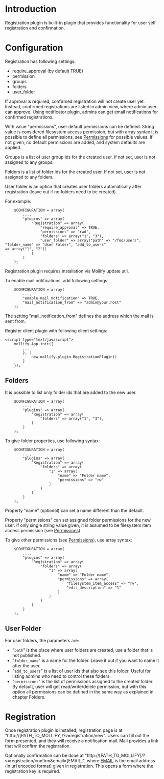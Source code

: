# Introduction #

Registration plugin is built-in plugin that provides functionality for user self registration and confirmation.

# Configuration #

Registration has following settings:
  * require\_approval (by default TRUE)
  * permission
  * groups
  * folders
  * user\_folder

If approval is required, confirmed registration will not create user yet. Instead, confirmed registrations are listed in admin view, where admin user can approve. Using notificator plugin, admins can get email notifications for confirmed registrations.

With value "permissions", user default permissions can be defined. String value is considered filesystem access permission, but with array syntax it is possible to define all permissions, see [Permissions](Permissions.md) for possible values. If not given, no default permissions are added, and system defaults are applied.

Groups is a list of user group ids for the created user. If not set, user is not assigned to any groups.

Folders is a list of folder ids for the created user. If not set, user is not assigned to any folders.

User folder is an option that creates user folders automatically after registration (leave out if no folders need to be created).

For example:

```
	$CONFIGURATION = array(
		...,
		"plugins" => array(
			"Registration" => array(
				"require_approval" => TRUE,
				"permissions" => "rwd",
				"folders" => array("1", "3"),
				"user_folder" => array("path" => "/foo/users", "folder_name" => "User Folder", "add_to_users" 
=> array("1", "2"))
			)
		)
	);
```

Registration plugin requires installation via Mollify update util.

To enable mail notifications, add following settings:
```
	$CONFIGURATION = array(
		...,
		"enable_mail_notification" => TRUE,
		"mail_notification_from" => "admin@your.host"
	);
```

The setting "mail\_notification\_from" defines the address which the mail is sent from.

Register client plugin with following client settings:

```
<script type="text/javascript">
	mollify.App.init({
		...
		}, [
			new mollify.plugin.RegistrationPlugin()
		]
	});
```

## Folders ##

It is possible to list only folder ids that are added to the new user.

```
	$CONFIGURATION = array(
		...,
		"plugins" => array(
			"Registration" => array(
				"folders" => array("1", "3"),
			)
		)
	);
```

To give folder properties, use following syntax:

```
	$CONFIGURATION = array(
		...,
		"plugins" => array(
			"Registration" => array(
				"folders" => array(
					"1" => array(
						"name" => "Folder name",
						"permissions" => "rw"
					)
				)
			)
		)
	);
```

Property "name" (optional) can set a name different than the default.

Property "permissions" can set assigned folder permissions for the new user. If only single string value given, it is assumed to be filesystem item access permission (see [Permissions](Permissions.md)).

To give other permissions (see [Permissions](Permissions.md)), use array syntax:

```
	$CONFIGURATION = array(
		...,
		"plugins" => array(
			"Registration" => array(
				"folders" => array(
					"1" => array(
						"name" => "Folder name",
						"permissions" => array(
							"filesystem_item_access" => "rw",
							"edit_description" => "1"
						)
					)
				)
			)
		)
	);
```

## User Folder ##

For user folders, the parameters are:
  * "`path`" is the place where user folders are created, use a folder that is not published.
  * "`folder_name`" is a name for the folder. Leave it out if you want to name it after the user.
  * "`add_to_users`" is a list of user ids that also see this folder. Useful for listing admins who need to control these folders.
  * "`permissions`" is the list of permissions assigned to the created folder. By default, user will get read/write/delete permission, but with this option all permissions can be defined in the same way as explained in chapter Folders.

# Registration #

Once registration plugin is installed, registration page is at "http://[PATH_TO_MOLLIFY]/?v=registration/new". Users can fill out the form presented, and they will receive a notification mail. Mail provides a link that will confirm the registration.

Optionally confirmation can be done at "http://[PATH_TO_MOLLIFY]/?v=registration/confirm&email=[EMAIL]", where [EMAIL](EMAIL.md) is the email address (in url encoded format) given in registration. This opens a form where the registration key is required.